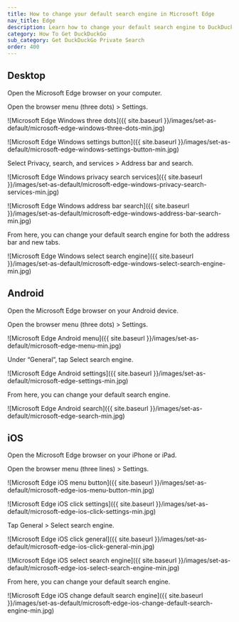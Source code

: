 ```yaml
---
title: How to change your default search engine in Microsoft Edge
nav_title: Edge
description: Learn how to change your default search engine to DuckDuckGo in Microsoft Edge for desktop, Android, and iOS.
category: How To Get DuckDuckGo
sub_category: Get DuckDuckGo Private Search
order: 400
---
```


## Desktop

Open the Microsoft Edge browser on your computer.

Open the browser menu (three dots) > Settings.

![Microsoft Edge Windows three dots]({{ site.baseurl }}/images/set-as-default/microsoft-edge-windows-three-dots-min.jpg)

![Microsoft Edge Windows settings button]({{ site.baseurl }}/images/set-as-default/microsoft-edge-windows-settings-button-min.jpg)

Select Privacy, search, and services > Address bar and search.

![Microsoft Edge Windows privacy search services]({{ site.baseurl }}/images/set-as-default/microsoft-edge-windows-privacy-search-services-min.jpg)

![Microsoft Edge Windows address bar search]({{ site.baseurl }}/images/set-as-default/microsoft-edge-windows-address-bar-search-min.jpg)

From here, you can change your default search engine for both the address bar and new tabs.

![Microsoft Edge Windows select search engine]({{ site.baseurl }}/images/set-as-default/microsoft-edge-windows-select-search-engine-min.jpg)

## Android

Open the Microsoft Edge browser on your Android device.

Open the browser menu (three dots) > Settings.

![Microsoft Edge Android menu]({{ site.baseurl }}/images/set-as-default/microsoft-edge-menu-min.jpg)

Under “General”, tap Select search engine.

![Microsoft Edge Android settings]({{ site.baseurl }}/images/set-as-default/microsoft-edge-settings-min.jpg)

From here, you can change your default search engine.

![Microsoft Edge Android search]({{ site.baseurl }}/images/set-as-default/microsoft-edge-search-min.jpg)

## iOS

Open the Microsoft Edge browser on your iPhone or iPad.

Open the browser menu (three lines) > Settings.

![Microsoft Edge iOS menu button]({{ site.baseurl }}/images/set-as-default/microsoft-edge-ios-menu-button-min.jpg)

![Microsoft Edge iOS click settings]({{ site.baseurl }}/images/set-as-default/microsoft-edge-ios-click-settings-min.jpg)

Tap General > Select search engine.

![Microsoft Edge iOS click general]({{ site.baseurl }}/images/set-as-default/microsoft-edge-ios-click-general-min.jpg)

![Microsoft Edge iOS select search engine]({{ site.baseurl }}/images/set-as-default/microsoft-edge-ios-select-search-engine-min.jpg)

From here, you can change your default search engine.

![Microsoft Edge iOS change default search engine]({{ site.baseurl }}/images/set-as-default/microsoft-edge-ios-change-default-search-engine-min.jpg)

